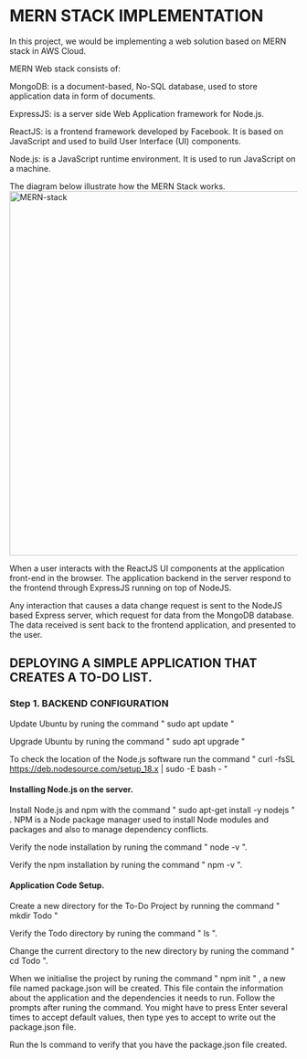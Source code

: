 # MERN STACK IMPLEMENTATION

In this project, we would be implementing a web solution based on MERN stack in AWS Cloud.

MERN Web stack consists of:

MongoDB: is a document-based, No-SQL database, used to store application data in form of documents.

ExpressJS: is a server side Web Application framework for Node.js.


ReactJS: is a frontend framework developed by Facebook. It is based on JavaScript and used to build User Interface (UI) components.


Node.js: is a JavaScript runtime environment. It is used to run JavaScript on a machine.


The diagram below illustrate how the MERN Stack works.
<img width="638" alt="MERN-stack" src="https://github.com/Saidat23/devops.pbl/assets/138054715/5cde0948-b568-4b85-80ef-62dbfe64a652">


When a user interacts with the ReactJS UI components at the application front-end in the browser. The application backend in the server respond to the frontend through ExpressJS running on top of NodeJS.

Any interaction that causes a data change request is sent to the NodeJS based Express server, which request for data from the MongoDB database. The data received is sent back to the frontend application, and presented to the user.

## DEPLOYING A SIMPLE APPLICATION THAT CREATES A TO-DO LIST.
### Step 1. BACKEND CONFIGURATION
Update Ubuntu by runing the command " sudo apt update "

Upgrade Ubuntu by runing the command " sudo apt upgrade "

To check the location of the Node.js software run the command " curl -fsSL https://deb.nodesource.com/setup_18.x | sudo -E bash - "


#### Installing Node.js on the server.


Install Node.js and npm with the command " sudo apt-get install -y nodejs " .
NPM is a Node package manager used to install Node modules and packages and also to manage dependency conflicts.

Verify the node installation by runing the command " node -v ".

Verify the npm installation by runing the command " npm -v ".

#### Application Code Setup.

Create a new directory for the To-Do Project by running the command " mkdir Todo "

Verify the Todo directory by runing the command " ls ".

Change the current directory to the new directory by runing the command " cd Todo ".

When we initialise the project by runing the command " npm init " , a new file named package.json will be created. This file contain the information about the application and the dependencies it needs to run. Follow the prompts after runing the command. You might have to press Enter several times to accept default values, then type yes to accept to write out the package.json file. 

Run the ls command to verify that you have the package.json file created.





